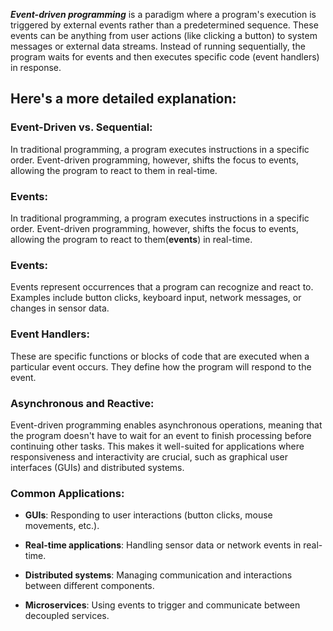 ***Event-driven programming*** is a paradigm where a program's execution is triggered by external events rather than a predetermined sequence. These events can be anything from user actions (like clicking a button) to system messages or external data streams. Instead of running sequentially, the program waits for events and then executes specific code (event handlers) in response.


## Here's a more detailed explanation:

### Event-Driven vs. Sequential:
In traditional programming, a program executes instructions in a specific order. Event-driven programming, however, shifts the focus to events, allowing the program to react to them in real-time.

### Events:
In traditional programming, a program executes instructions in a specific order. Event-driven programming, however, shifts the focus to events, allowing the program to react to them(**events**) in real-time. 

### Events:
Events represent occurrences that a program can recognize and react to. Examples include button clicks, keyboard input, network messages, or changes in sensor data. 

### Event Handlers:
These are specific functions or blocks of code that are executed when a particular event occurs. They define how the program will respond to the event. 

### Asynchronous and Reactive:
Event-driven programming enables asynchronous operations, meaning that the program doesn't have to wait for an event to finish processing before continuing other tasks. This makes it well-suited for applications where responsiveness and interactivity are crucial, such as graphical user interfaces (GUIs) and distributed systems. 

### Common Applications:
- **GUIs**: Responding to user interactions (button clicks, mouse movements, etc.). 

- **Real-time applications**: Handling sensor data or network events in real-time.

- **Distributed systems**: Managing communication and interactions between different components. 

- **Microservices**: Using events to trigger and communicate between decoupled services. 
